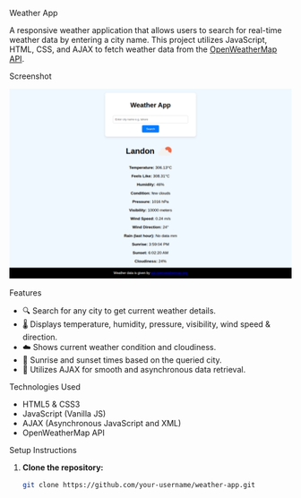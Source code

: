 Weather App

A responsive weather application that allows users to search for real-time weather data by entering a city name. This project utilizes JavaScript, HTML, CSS, and AJAX to fetch weather data from the [OpenWeatherMap API](https://openweathermap.org/).

Screenshot

![Weather App Screenshot](./javaScript-weather-app.png)

Features
- 🔍 Search for any city to get current weather details.
- 🌡️ Displays temperature, humidity, pressure, visibility, wind speed & direction.
- ☁️ Shows current weather condition and cloudiness.
- 🌅 Sunrise and sunset times based on the queried city.
- 📡 Utilizes AJAX for smooth and asynchronous data retrieval.

Technologies Used

- HTML5 & CSS3
- JavaScript (Vanilla JS)
- AJAX (Asynchronous JavaScript and XML)
- OpenWeatherMap API

Setup Instructions

1. **Clone the repository:**
   ```bash
   git clone https://github.com/your-username/weather-app.git
